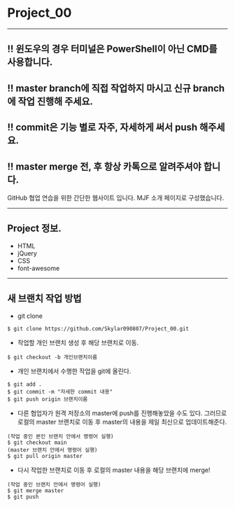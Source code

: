 # Project_00

---

## !! 윈도우의 경우 터미널은 PowerShell이 아닌 CMD를 사용합니다.

## !! master branch에 직접 작업하지 마시고 신규 branch에 작업 진행해 주세요.

## !! commit은 기능 별로 자주, 자세하게 써서 push 해주세요.

## !! master merge 전, 후 항상 카톡으로 알려주셔야 합니다.

GitHub 협업 연습을 위한 간단한 웹사이트 입니다.
MJF 소개 페이지로 구성했습니다.

---

## Project 정보.

- HTML
- jQuery
- CSS
- font-awesome

---

## 새 브랜치 작업 방법

- git clone

```
$ git clone https://github.com/Skylar090807/Project_00.git
```

- 작업할 개인 브랜치 생성 후 해당 브랜치로 이동.

```
$ git checkout -b 개인브랜치이름
```

- 개인 브랜치에서 수행한 작업을 git에 올린다.

```
$ git add .
$ git commit -m "자세한 commit 내용"
$ git push origin 브랜치이름
```

- 다른 협업자가 원격 저장소의 master에 push를 진행해놓았을 수도 있다. 그러므로 로컬의 master 브랜치로 이동 후 master의 내용을 제일 최신으로 업데이트해준다.

```
(작업 중인 본인 브랜치 안에서 명령어 실행)
$ git checkout main
(master 브랜치 안에서 명령어 실행)
$ git pull origin master
```

- 다시 작업한 브랜치로 이동 후 로컬의 master 내용을 해당 브랜치에 merge!

```
(작업 중인 브랜치 안에서 명령어 실행)
$ git merge master
$ git push
```
